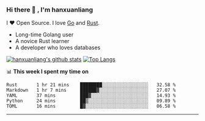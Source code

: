 ### Hi there 👋 , I'm hanxuanliang

<!--
**hanxuanliang/hanxuanliang** is a ✨ _special_ ✨ repository because its `README.md` (this file) appears on your GitHub profile.

Here are some ideas to get you started:

- 🔭 I’m currently working on ...
- 🌱 I’m currently learning ...
- 👯 I’m looking to collaborate on ...
- 🤔 I’m looking for help with ...
- 💬 Ask me about ...
- 📫 How to reach me: ...
- 😄 Pronouns: ...
- ⚡ Fun fact: ...
-->
I ❤ Open Source. I love [Go](https://golang.org) and [Rust](https://www.rust-lang.org/zh-CN/).

* Long-time Golang user
* A novice Rust learner
* A developer who loves databases

[![hanxuanliang's github stats](https://github-readme-stats.vercel.app/api/top-langs/?username=hanxuanliang&hide=html)](https://github.com/anuraghazra/github-readme-stats)
[![Top Langs](https://github-readme-stats.vercel.app/api?username=hanxuanliang&show_icons=true&count_private=true&line_height=40)](https://github.com/anuraghazra/github-readme-stats)

📊 **This week I spent my time on**
<!--START_SECTION:waka-->
```text
Rust       1 hr 21 mins    ████████░░░░░░░░░░░░░░░░░   32.58 % 
Markdown   1 hr 7 mins     ██████▓░░░░░░░░░░░░░░░░░░   27.07 % 
YAML       37 mins         ███▓░░░░░░░░░░░░░░░░░░░░░   14.93 % 
Python     24 mins         ██▒░░░░░░░░░░░░░░░░░░░░░░   09.89 % 
TOML       16 mins         █▓░░░░░░░░░░░░░░░░░░░░░░░   06.58 % 
```
<!--END_SECTION:waka-->

***
